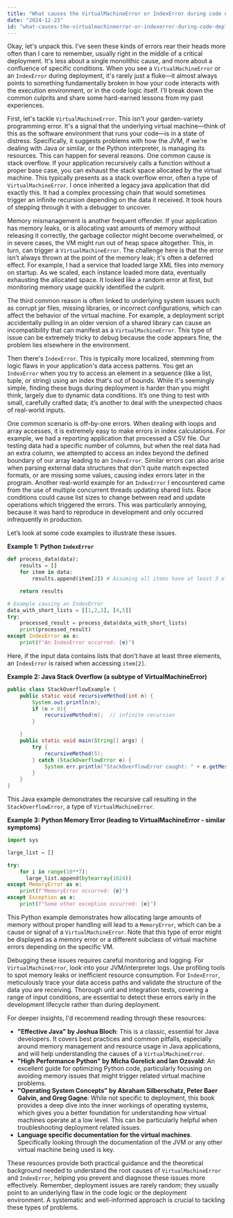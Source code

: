 ```yaml
---
title: "What causes the VirtualMachineError or IndexError during code deployment?"
date: "2024-12-23"
id: "what-causes-the-virtualmachineerror-or-indexerror-during-code-deployment"
---
```


Okay, let's unpack this. I’ve seen these kinds of errors rear their heads more often than I care to remember, usually right in the middle of a critical deployment. It's less about a single monolithic cause, and more about a confluence of specific conditions. When you see a `VirtualMachineError` or an `IndexError` during deployment, it's rarely just a fluke—it almost always points to something fundamentally broken in how your code interacts with the execution environment, or in the code logic itself. I'll break down the common culprits and share some hard-earned lessons from my past experiences.

First, let's tackle `VirtualMachineError`. This isn't your garden-variety programming error. It's a signal that the underlying virtual machine—think of this as the software environment that runs your code—is in a state of distress. Specifically, it suggests problems with how the JVM, if we're dealing with Java or similar, or the Python interpreter, is managing its resources. This can happen for several reasons. One common cause is stack overflow. If your application recursively calls a function without a proper base case, you can exhaust the stack space allocated by the virtual machine. This typically presents as a stack overflow error, often a type of `VirtualMachineError`. I once inherited a legacy java application that did exactly this. It had a complex processing chain that would sometimes trigger an infinite recursion depending on the data it received. It took hours of stepping through it with a debugger to uncover.

Memory mismanagement is another frequent offender. If your application has memory leaks, or is allocating vast amounts of memory without releasing it correctly, the garbage collector might become overwhelmed, or in severe cases, the VM might run out of heap space altogether. This, in turn, can trigger a `VirtualMachineError`. The challenge here is that the error isn’t always thrown at the point of the memory leak; it's often a deferred effect. For example, I had a service that loaded large XML files into memory on startup. As we scaled, each instance loaded more data, eventually exhausting the allocated space. It looked like a random error at first, but monitoring memory usage quickly identified the culprit.

The third common reason is often linked to underlying system issues such as corrupt jar files, missing libraries, or incorrect configurations, which can affect the behavior of the virtual machine. For example, a deployment script accidentally pulling in an older version of a shared library can cause an incompatibility that can manifest as a `VirtualMachineError`. This type of issue can be extremely tricky to debug because the code appears fine, the problem lies elsewhere in the environment.

Then there's `IndexError`. This is typically more localized, stemming from logic flaws in your application's data access patterns. You get an `IndexError` when you try to access an element in a sequence (like a list, tuple, or string) using an index that's out of bounds. While it's seemingly simple, finding these bugs during deployment is harder than you might think, largely due to dynamic data conditions. It’s one thing to test with small, carefully crafted data; it’s another to deal with the unexpected chaos of real-world inputs.

One common scenario is off-by-one errors. When dealing with loops and array accesses, it is extremely easy to make errors in index calculations. For example, we had a reporting application that processed a CSV file. Our testing data had a specific number of columns, but when the real data had an extra column, we attempted to access an index beyond the defined boundary of our array leading to an `IndexError`. Similar errors can also arise when parsing external data structures that don't quite match expected formats, or are missing some values, causing index errors later in the program. Another real-world example for an `IndexError` I encountered came from the use of multiple concurrent threads updating shared lists. Race conditions could cause list sizes to change between read and update operations which triggered the errors. This was particularly annoying, because it was hard to reproduce in development and only occurred infrequently in production.

Let’s look at some code examples to illustrate these issues.

**Example 1: Python `IndexError`**

```python
def process_data(data):
    results = []
    for item in data:
        results.append(item[2]) # Assuming all items have at least 3 elements

    return results

# Example causing an IndexError
data_with_short_lists = [[1,2,3], [4,5]]
try:
    processed_result = process_data(data_with_short_lists)
    print(processed_result)
except IndexError as e:
    print(f"An IndexError occurred: {e}")
```

Here, if the input data contains lists that don't have at least three elements, an `IndexError` is raised when accessing `item[2]`.

**Example 2: Java Stack Overflow (a subtype of VirtualMachineError)**

```java
public class StackOverflowExample {
    public static void recursiveMethod(int n) {
        System.out.println(n);
        if (n > 0){
            recursiveMethod(n);  // infinite recursion
        }

    }
    public static void main(String[] args) {
        try {
            recursiveMethod(5);
        } catch (StackOverflowError e) {
            System.err.println("StackOverflowError caught: " + e.getMessage());
        }
    }
}
```

This Java example demonstrates the recursive call resulting in the `StackOverflowError`, a type of `VirtualMachineError`.

**Example 3: Python Memory Error (leading to VirtualMachineError - similar symptoms)**

```python
import sys

large_list = []

try:
    for i in range(10**7):
      large_list.append(bytearray(1024))
except MemoryError as e:
    print(f"MemoryError occurred: {e}")
except Exception as e:
    print(f"Some other exception occurred: {e}")
```

This Python example demonstrates how allocating large amounts of memory without proper handling will lead to a `MemoryError`, which can be a cause or signal of a `VirtualMachineError`. Note that this type of error might be displayed as a memory error or a different subclass of virtual machine errors depending on the specific VM.

Debugging these issues requires careful monitoring and logging. For `VirtualMachineError`, look into your JVM/interpreter logs. Use profiling tools to spot memory leaks or inefficient resource consumption. For `IndexError`, meticulously trace your data access paths and validate the structure of the data you are receiving. Thorough unit and integration tests, covering a range of input conditions, are essential to detect these errors early in the development lifecycle rather than during deployment.

For deeper insights, I'd recommend reading through these resources:

*   **"Effective Java" by Joshua Bloch**: This is a classic, essential for Java developers. It covers best practices and common pitfalls, especially around memory management and resource usage in Java applications, and will help understanding the causes of a `VirtualMachineError`.
*   **"High Performance Python" by Micha Gorelick and Ian Ozsvald**: An excellent guide for optimizing Python code, particularly focusing on avoiding memory issues that might trigger related virtual machine problems.
*   **"Operating System Concepts" by Abraham Silberschatz, Peter Baer Galvin, and Greg Gagne**: While not specific to deployment, this book provides a deep dive into the inner workings of operating systems, which gives you a better foundation for understanding how virtual machines operate at a low level. This can be particularly helpful when troubleshooting deployment related issues.
*   **Language specific documentation for the virtual machines**. Specifically looking through the documentation of the JVM or any other virtual machine being used is key.

These resources provide both practical guidance and the theoretical background needed to understand the root causes of `VirtualMachineError` and `IndexError`, helping you prevent and diagnose these issues more effectively. Remember, deployment issues are rarely random; they usually point to an underlying flaw in the code logic or the deployment environment. A systematic and well-informed approach is crucial to tackling these types of problems.
